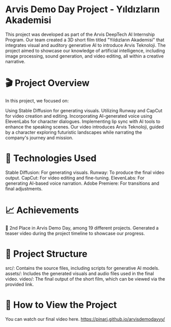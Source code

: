 # Arvis Demo Day Project - Yıldızların Akademisi
This project was developed as part of the Arvis DeepTech AI Internship Program. Our team created a 3D short film titled "Yıldızların Akademisi" that integrates visual and auditory generative AI to introduce Arvis Teknoloji. The project aimed to showcase our knowledge of artificial intelligence, including image processing, sound generation, and video editing, all within a creative narrative.

# 🎬 Project Overview
In this project, we focused on:

Using Stable Diffusion for generating visuals.
Utilizing Runway and CapCut for video creation and editing.
Incorporating AI-generated voice using ElevenLabs for character dialogues.
Implementing lip sync with AI tools to enhance the speaking scenes.
Our video introduces Arvis Teknoloji, guided by a character exploring futuristic landscapes while narrating the company's journey and mission.

# 🚀 Technologies Used
Stable Diffusion: For generating visuals.
Runway: To produce the final video output.
CapCut: For video editing and fine-tuning.
ElevenLabs: For generating AI-based voice narration.
Adobe Premiere: For transitions and final adjustments.
# 📈 Achievements
🥈 2nd Place in Arvis Demo Day, among 19 different projects.
Generated a teaser video during the project timeline to showcase our progress.
# 📂 Project Structure
src/: Contains the source files, including scripts for generative AI models.
assets/: Includes the generated visuals and audio files used in the final video.
video/: The final output of the short film, which can be viewed via the provided link.
# 📌 How to View the Project
You can watch our final video here. https://pinarj.github.io/arvisdemodayyy/ 
